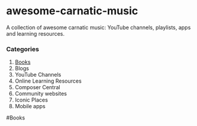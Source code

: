 # awesome-carnatic-music
A collection of awesome carnatic music: YouTube channels, playlists, apps and learning resources.

### Categories
1. [Books](#booksid)
2. Blogs
3. YouTube Channels
4. Online Learning Resources
5. Composer Central
6. Community websites
7. Iconic Places
8. Mobile apps


#<a name="booksid"></a>Books
